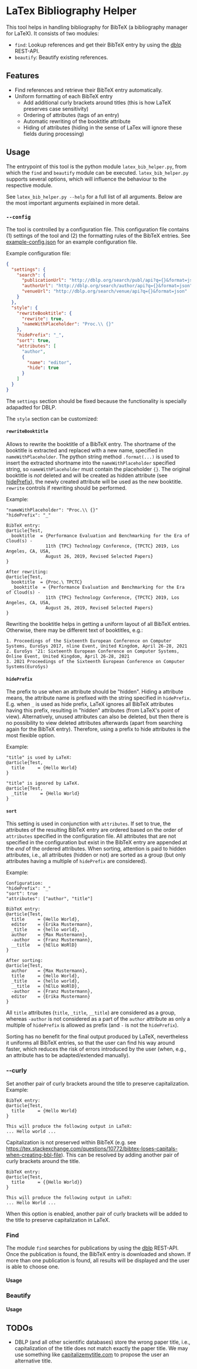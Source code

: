 # LaTex Bibliography Helper
This tool helps in handling bibliography for BibTeX (a bibliography manager for LaTeX). It consists of two modules: 
- `find`: Lookup references and get their BibTeX entry by using the [dblp](https://dblp.org) REST-API.
- `beautify`: Beautify existing references.

## Features
- Find references and retrieve their BibTeX entry automatically.
- Uniform formatting of each BibTeX entry
  - Add additional curly brackets around titles (this is how LaTeX preserves case sensitivity)
  - Ordering of attributes (tags of an entry)
  - Automatic rewriting of the booktitle attribute
  - Hiding of attributes (hiding in the sense of LaTex will ignore these fields during processing)

## Usage
The entrypoint of this tool is the python module `latex_bib_helper.py`, from which the `find` and `beautify` module can be executed. `latex_bib_helper.py` supports several options, which will influence the behaviour to the respective module.

See `latex_bib_helper.py --help` for a full list of all arguments. Below are the most important arguments explained in more detail.

### `--config`
The tool is controlled by a configuration file. This configuration file contains (1) settings of the tool and (2) the formatting rules of the BibTeX entries. See [example-config.json](latex_bibliography_helper/example-config.json) for an example configuration file.

Example configuration file:
```json
{
  "settings": {
    "search": {
      "publicationUrl": "http://dblp.org/search/publ/api?q={}&format=json",
      "authorUrl": "http://dblp.org/search/author/api?q={}&format=json",
      "venueUrl": "http://dblp.org/search/venue/api?q={}&format=json"
    }
  },
  "style": {
    "rewriteBooktitle": {
      "rewrite": true,
      "nameWithPlaceholder": "Proc.\\ {}"
    },
    "hidePrefix": "_",
    "sort": true,
    "attributes": [
      "author",
      {
        "name": "editor",
        "hide": true
      }
    ]
  }
}
```

The `settings` section should be fixed because the functionality is specially adapadted for DBLP. 

The `style` section can be customized:

#### `rewriteBooktitle`
Allows to rewrite the booktitle of a BibTeX entry. The shortname of the booktitle is extracted and replaced with a new name, specified in `nameWithPlaceholder`. The python string method `.format(...)` is used to insert the extracted shortname into the `nameWithPlaceholder` specified string, so `nameWithPlaceholder` must contain the placeholder `{}`. The original booktitle is *not* deleted and will be created as hidden attribute (see [hidePrefix](#hideprefix)), the newly created attribute will be used as the new booktitle. `rewrite` controls if rewriting should be performed. 

Example:
```
"nameWithPlaceholder": "Proc.\\ {}" 
"hidePrefix": "_"

BibTeX entry:
@article{Test,
  booktitle  = {Performance Evaluation and Benchmarking for the Era of Cloud(s) -
               11th {TPC} Technology Conference, {TPCTC} 2019, Los Angeles, CA, USA,
               August 26, 2019, Revised Selected Papers}
}

After rewriting:
@article{Test,
  booktitle  = {Proc.\ TPCTC}
  _booktitle  = {Performance Evaluation and Benchmarking for the Era of Cloud(s) -
               11th {TPC} Technology Conference, {TPCTC} 2019, Los Angeles, CA, USA,
               August 26, 2019, Revised Selected Papers}
}
```

Rewriting the booktitle helps in getting a uniform layout of all BibTeX entries. Otherwise, there may be different text of booktitles, e.g.:
```
1. Proceedings of the Sixteenth European Conference on Computer Systems, EuroSys 2017, nline Event, United Kingdom, April 26-28, 2021
2. EuroSys '21: Sixteenth European Conference on Computer Systems, Online Event, United Kingdom, April 26-28, 2021
3. 2021 Proceedings of the Sixteenth European Conference on Computer Systems(EuroSys)
```

#### `hidePrefix`
The prefix to use when an attribute should be "hidden". Hiding a attribute means, the attribute name is prefixed with the string specified in `hidePrefix`. E.g. when `_` is used as hide prefix, LaTeX ignores all BibTeX attributes having this prefix, resulting in "hidden" attributes (from LaTeX's point of view). Alternatively, unused attributes can also be deleted, but then there is no possibility to view deleted attributes afterwards (apart from searching again for the BibTeX entry). Therefore, using a prefix to hide attributes is the most flexible option.

Example:
```
"title" is used by LaTeX:
@article{Test,
  title     = {Hello World}
}

"title" is ignored by LaTeX.
@article{Test,
  _title     = {Hello World}
}
```

#### `sort`
This setting is used in conjunction with `attributes`. If set to true, the attributes of the resulting BibTeX entry are ordered based on the order of `attributes` specified in the configuration file. All attributes that are not specified in the configuration but exist in the BibTeX entry are appended at the *end* of the ordered attributes. When sorting, attention is paid to hidden attributes, i.e., all attributes (hidden or not) are sorted as a group (but only attributes having a multiple of `hidePrefix` are considered).

Example:
```
Configuration:
"hidePrefix": "_"
"sort": true
"attributes": ["author", "title"]

BibTeX entry:
@article{Test,
  title     = {Hello World},
  editor    = {Erika Mustermann},
  _title    = {hello world},
  author    = {Max Mustermann},
  -author   = {Franz Mustermann},
  __title   = {hElLo WoRlD}
}

After sorting:
@article{Test,
  author    = {Max Mustermann},
  title     = {Hello World},
  _title    = {hello world},
  __title   = {hElLo WoRlD},
  -author   = {Franz Mustermann},
  editor    = {Erika Mustermann}
}
```
All `title` attributes (`title`, `_title`, `__title`) are considered as a group, whereas `-author` is not considered as a part of the `author` attribute as only a multiple of `hidePrefix` is allowed as prefix (and `-` is not the `hidePrefix`).  

Sorting has no benefit for the final output produced by LaTeX, nevertheless it uniforms all BibTeX entries, so that the user can find his way around faster, which reduces the risk of errors introduced by the user (when, e.g., an attribute has to be adapted/extended manually).

### --curly
Set another pair of curly brackets around the title to preserve capitalization. Example:
```
BibTeX entry:
@article{Test,
  title     = {Hello World}
}

This will produce the following output in LaTeX:
... Hello world ...
```
Capitalization is not preserved within BibTeX (e.g. see https://tex.stackexchange.com/questions/10772/bibtex-loses-capitals-when-creating-bbl-file). This can be resolved by adding another pair of curly brackets around the title.

```
BibTeX entry:
@article{Test,
  title     = {{Hello World}}
}

This will produce the following output in LaTeX:
... Hello World ...
```

When this option is enabled, another pair of curly brackets will be added to the title to preserve capitalization in LaTeX.


### Find
The module `find` searches for publications by using the [dblp](https://dblp.org) REST-API. Once the publication is found, the BibTeX entry is downloaded and shown. If more than one publication is found, all results will be displayed and the user is able to choose one.

#### Usage

### Beautify

#### Usage

## TODOs
- DBLP (and all other scientific databases) store the wrong paper title, i.e.,  capitalization of the title does not match exactly the paper title. We may use something like [capitalizemytitle.com](https://capitalizemytitle.com/#) to propose the user an alternative title.